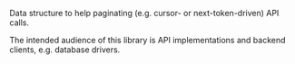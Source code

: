 Data structure to help paginating (e.g. cursor- or next-token-driven) API calls.

The intended audience of this library is API implementations and backend clients,
e.g. database drivers.
